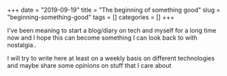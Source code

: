 +++
date = "2019-09-19"
title = "The beginning of something good"
slug = "beginning-something-good"
tags = []
categories = []
+++


I've been meaning to start a blog/diary on tech and myself for a long time now and I hope this can become something I can look back to with nostalgia..

I will try to write here at least on a weekly basis on different technologies and maybe share some opinions on stuff that I care about